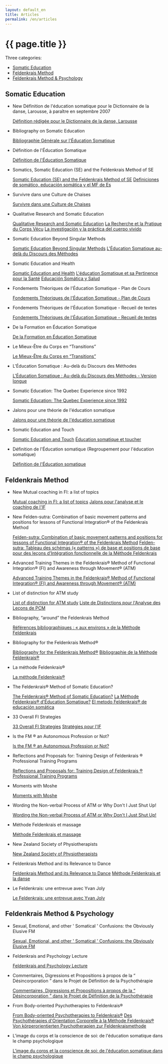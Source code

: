 ```yaml
---
layout: default_en
title: Articles
permalink: /en/articles
---
```


# {{ page.title }}

Three categories:

* <a href="{{ site.baseurl }}/en/articles/#somaticeducation">Somatic Education</a>
* <a href="{{ site.baseurl }}/en/articles/#feldenkraismethod">Feldenkrais Method</a>
* <a href="{{ site.baseurl }}/en/articles/#psychology">Feldenkrais Method & Psychology</a>

<h2 id="somaticeducation">Somatic Education</h2>

* New Définition de l'éducation somatique pour le Dictionnaire de la danse, Larousse, à paraître en septembre 2007

  <a href="{{ site.baseurl }}/downloads/Def_larousse.pdf" class="fr">Définition rédigée pour le Dictionnaire de la danse, Larousse</a>

* Bibliography on Somatic Education

  <a href="{{ site.baseurl }}/downloads/Biblio_educ-somatique-fr-eng.pdf" class="enfr">Bibliographie Générale sur l'Éducation Somatique</a>

* Définition de l'Éducation Somatique

  <a href="{{ site.baseurl }}/downloads/Def_pages_educ_som-fr.pdf" class="fr">Définition de l'Éducation Somatique</a>
  
* Somatics, Somatic Education (SE) and the Feldenkrais Method of SE

  <a href="{{ site.baseurl }}/downloads/Def_som_edu_somatics-eng.pdf" class="en">Somatic Education (SE) and the Feldenkrais Method of SE</a>
  <a href="{{ site.baseurl }}/downloads/Def_es_esp.pdf" class="es">Definiciones de somático, educación somática y el MF de Es</a>

* Survivre dans une Culture de Chaises

  <a href="{{ site.baseurl }}/downloads/Edu_som_et_les_chaises-fr.pdf" class="fr">Survivre dans une Culture de Chaises</a>

* Qualitative Research and Somatic Education
  
  <a href="{{ site.baseurl }}/downloads/Som_edu_qual_resear-eng.pdf" class="en">Qualitative Research and Somatic Education</a>
  <a href="{{ site.baseurl }}/downloads/Edu_som_rech_qual-fr.pdf" class="fr">La Recherche et la Pratique du Corps Vécu</a>
  <a href="{{ site.baseurl }}/downloads/Edu_som_investig_cual-esp.pdf" class="es">La investigación y la práctica del cuerpo vivido</a>
  
* Somatic Education Beyond Singular Methods

  <a href="{{ site.baseurl }}/downloads/Som_ed_beyond_sing_meth-eng.pdf" class="en">Somatic Education Beyond Singular Methods</a>
  <a href="{{ site.baseurl }}/downloads/Educ_som_au-dela_du_disc-fr.pdf" class="fr">L'Éducation Somatique au-delà du Discours des Méthodes</a>

* Somatic Education and Health

  <a href="{{ site.baseurl }}/downloads/Som_edu_health-eng.pdf" class="en">Somatic Education and Health</a>
  <a href="{{ site.baseurl }}/downloads/Educ_som_sante-fr.pdf" class="fr">L'éducation Somatique et sa Pertinence pour la Santé</a>
  <a href="{{ site.baseurl }}/downloads/Educ_som_salud-esp.pdf" class="es">Educación Somática y Salud</a>
  
* Fondements Théoriques de l'Éducation Somatique - Plan de Cours

  <a href="{{ site.baseurl }}/downloads/Fond_th_ed_som_plancours-fr.pdf" class="fr">Fondements Théoriques de l'Éducation Somatique - Plan de Cours</a>
  
* Fondements Théoriques de l'Éducation Somatique - Recueil de textes

  <a href="{{ site.baseurl }}/downloads/Fond_th_ed_som-articles-fr.pdf" class="fr">Fondements Théoriques de l'Éducation Somatique - Recueil de textes</a>
  
* De la Formation en Éducation Somatique

  <a href="{{ site.baseurl }}/downloads/Formation_educ_som-fr.pdf" class="fr">De la Formation en Éducation Somatique</a>

* Le Mieux-Être du Corps en “Transitions”

  <a href="{{ site.baseurl }}/downloads/Le_mieux-etre-fr.pdf" class="fr">Le Mieux-Être du Corps en “Transitions”</a>

* L'Éducation Somatique : Au-delà du Discours des Méthodes

  <a href="{{ site.baseurl }}/downloads/L_educ_som_au_dela_vlong-fr.pdf" class="fr">L'Éducation Somatique : Au-delà du Discours des Méthodes - Version longue</a>

* Somatic Education: The Quebec Experience since 1992

  <a href="{{ site.baseurl }}/downloads/Som_educ_The_Quebec_exp-eng.pdf" class="en">Somatic Education: The Quebec Experience since 1992</a>
  
* Jalons pour une théorie de l'éducation somatique

  <a href="{{ site.baseurl }}/downloads/Theorie-edusom.pdf" class="fr">Jalons pour une théorie de l'éducation somatique</a>

* Somatic Education and Touch

  <a href="{{ site.baseurl }}/downloads/ISST-atelierYvan-Joly-en.pdf" class="en">Somatic Education and Touch</a>
  <a href="{{ site.baseurl }}/downloads/ISST-atelierYvan-Joly-fr.pdf" class="fr">Éducation somatique et toucher</a>

* Définition de l'Éducation somatique (Regroupement pour l'éducation somatique)

  <a href="{{ site.baseurl }}/downloads/Educ-som-def-CodedeontoRES.pdf" class="fr">Définition de l'Éducation somatique</a>

<h2 id="feldenkraismethod">Feldenkrais Method</h2>

* New Mutual coaching in FI: a list of topics

  <a href="{{ site.baseurl }}/downloads/Coaching2007.pdf" class="en">Mutual coaching in FI: a list of topics</a>
  <a href="{{ site.baseurl }}/downloads/Analyse_de_IF-fr.pdf" class="fr">Jalons pour l'analyse et le coaching de l'IF</a>
  
* New Felden-sutra: Combination of basic movement patterns and positions for lessons of Functional Integration® of the Feldenkrais Method

  <a href="{{ site.baseurl }}/downloads/Feldensutra_en.pdf" class="en">Felden-sutra: Combination of basic movement patterns and positions for lessons of Functional Integration® of the Feldenkrais Method</a>
  <a href="{{ site.baseurl }}/downloads/Feldensutra_fr.pdf" class="fr">Felden-sutra: Tableau des schémas (« patterns ») de base et positions de base pour des leçons d’Intégration fonctionnelle de la Méthode Feldenkrais</a>
  
* Advanced Training Themes in the Feldenkrais® Method of Functional Integration® (FI) and Awareness through Movement® (ATM)

  <a href="{{ site.baseurl }}/downloads/Adv_wks_Themes-eng.pdf" class="en">Advanced Training Themes in the Feldenkrais® Method of Functional Integration® (FI) and Awareness through Movement® (ATM)</a>

* List of distinction for ATM study

  <a href="{{ site.baseurl }}/downloads/ATM_distinctions_voc-eng.pdf" class="en">List of distinction for ATM study</a>
  <a href="{{ site.baseurl }}/downloads/Fiche_analyse_de_PCM-fr.pdf" class="fr">Liste de Distinctions pour l'Analyse des Leçons de PCM</a>
  
* Bibliography, “around” the Feldenkrais Method

  <a href="{{ site.baseurl }}/downloads/Biblio_autour_around_fr-ang.pdf" class="enfr">Références bibliographiques : « aux environs » de la Méthode Feldenkrais</a>
  
* Bibliography for the Feldenkrais Method®

  <a href="{{ site.baseurl }}/downloads/Biblio_FM-eng.pdf" class="en">Bibliography for the Feldenkrais Method®</a>
  <a href="{{ site.baseurl }}/downloads/Biblio_FM-fr.pdf" class="fr">Bibliographie de la Méthode Feldenkrais®</a>

* La méthode Feldenkrais®

  <a href="{{ site.baseurl }}/downloads/Def_Feldenk-fr.pdf" class="fr">La méthode Feldenkrais®</a>
  
* The Feldenkrais® Method of Somatic Education?

  <a href="{{ site.baseurl }}/downloads/The_FM_Som_Ed-eng.pdf" class="en">The Feldenkrais® Method of Somatic Education?</a>
  <a href="{{ site.baseurl }}/downloads/La_met_Fel_ed_som-fr.pdf" class="fr">La Méthode Feldenkrais® d'Éducation Somatique?</a>
  <a href="{{ site.baseurl }}/downloads/El_metodo_Fel_de_Ed_so-esp.pdf" class="es">El metodo Feldenkrais® de educación somática</a>
  
* 33 Overall FI Strategies

  <a href="{{ site.baseurl }}/downloads/FI_Strat-eng.pdf" class="en">33 Overall FI Strategies</a>
  <a href="{{ site.baseurl }}/downloads/Strategies_IF-fr.pdf" class="fr">Stratégies pour l'IF</a>

* Is the FM ® an Autonomous Profession or Not?

  <a href="{{ site.baseurl }}/downloads/FM_autonomous_profes_no-eng.pdf" class="en">Is the FM ® an Autonomous Profession or Not?</a>
  
* Reflections and Proposals for: Training Design of Feldenkrais ® Professional Training Programs

  <a href="{{ site.baseurl }}/downloads/Mod_Design_FelTr_Prg-eng.pdf" class="en">Reflections and Proposals for: Training Design of Feldenkrais ® Professional Training Programs</a>

* Moments with Moshe

  <a href="{{ site.baseurl }}/downloads/MomentswithMoshe-eng.pdf" class="en">Moments with Moshe</a>
  
* Wording the Non-verbal Process of ATM or Why Don't I Just Shut Up!

  <a href="{{ site.baseurl }}/downloads/Working_non_verbal_process-eng.pdf" class="en">Wording the Non-verbal Process of ATM or Why Don't I Just Shut Up!</a>
  
* Méthode Feldenkrais et massage

  <a href="{{ site.baseurl }}/downloads/Massager-meth-fel.pdf" class="fr">Méthode Feldenkrais et massage</a>
  
* New Zealand Society of Physiotherapists

  <a href="{{ site.baseurl }}/downloads/Newzealand.pdf" class="en">New Zealand Society of Physiotherapists</a>

* Feldenkrais Method and its Relevance to Dance

  <a href="{{ site.baseurl }}/downloads/Medfelden-danse-en.pdf" class="en">Feldenkrais Method and its Relevance to Dance</a>
  <a href="{{ site.baseurl }}/downloads/Medfelden-danse-fr.pdf" class="fr">Méthode Feldenkrais et la danse</a>

* Le Feldenkrais: une entrevue avec Yvan Joly

  <a href="{{ site.baseurl }}/downloads/Felden-entrevue.pdf" class="fr">Le Feldenkrais: une entrevue avec Yvan Joly</a>
  
<h2 id="psychology">Feldenkrais Method & Psychology</h2>

* Sexual, Emotional, and other ' Somatical ' Confusions: the Obviously Elusive FM

  <a href="{{ site.baseurl }}/downloads/Fel_and_emotions-eng.pdf" class="en">Sexual, Emotional, and other ' Somatical ' Confusions: the Obviously Elusive FM</a>
  
* Feldenkrais and Psychology Lecture

  <a href="{{ site.baseurl }}/downloads/Feldenk_Psy_lect-eng.pdf" class="en">Feldenkrais and Psychology Lecture</a>
  
* Commentaires, Digressions et Propositions à propos de la “ Désincorporation ” dans le Projet de Définition de la Psychothérapie

  <a href="{{ site.baseurl }}/downloads/Psychotherapie_corps-fr.pdf" class="fr">Commentaires, Digressions et Propositions à propos de la “ Désincorporation ” dans le Projet de Définition de la Psychothérapie</a>
  
* From Body-oriented Psychotherapies to Feldenkrais®

  <a href="{{ site.baseurl }}/downloads/Body-oriented-en.pdf" class="en">From Body-oriented Psychotherapies to Feldenkrais®</a>
  <a href="{{ site.baseurl }}/downloads/Psycho_orientation_corpo-fr.pdf" class="fr">Des Psychothérapies d'Orientation Corporelle à la Méthode Feldenkrais®</a>
  <a href="{{ site.baseurl }}/downloads/Body-oriented-deu.pdf" class="de">Von körperorientierten Psychotherapien zur Feldenkraismethode</a>
  
* L'image du corps et la conscience de soi: de l'éducation somatique dans le champ psychologique

  <a href="{{ site.baseurl }}/downloads/Art_imagesoi.pdf" class="fr">L'image du corps et la conscience de soi: de l'éducation somatique dans le champ psychologique</a>


